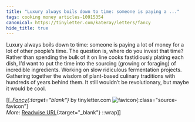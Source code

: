 ```yaml
---
title: "Luxury always boils down to time: someone is paying a ..."
tags: cooking money articles-10915354
canonical: https://tinyletter.com/kateray/letters/fancy
hide_title: true
---
```


Luxury always boils down to time: someone is paying a lot of money for a lot of other people’s time. The question is, where do you invest that time? Rather than spending the bulk of it on line cooks fastidiously plating each dish, I’d want to put the time into the sourcing (growing or foraging) of incredible ingredients. Working on slow ridiculous fermentation projects. Gathering together the wisdom of plant-based culinary traditions with hundreds of years behind them. It still wouldn’t be revolutionary, but maybe it would be cool.


[[<cite>_[Fancy](https://tinyletter.com/kateray/letters/fancy){:target="_blank"}_</cite> by tinyletter.com ![favicon](https://s2.googleusercontent.com/s2/favicons?domain=tinyletter.com){:class="source-favicon"}<br>
_More_: [Readwise URL](https://readwise.io/open/226243327){:target="_blank"}
::wrap]]